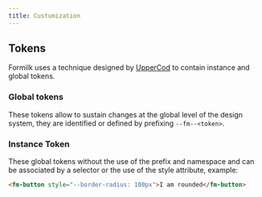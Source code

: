 ```yaml
---
title: Custumization
---
```


## Tokens

Formilk uses a technique designed by [UpperCod](https://twitter.com/uppercod) to contain instance and global tokens.

### Global tokens

These tokens allow to sustain changes at the global level of the design system, they are identified or defined by prefixing `--fm--<token>`.

### Instance Token

These global tokens without the use of the prefix and namespace and can be associated by a selector or the use of the style attribute, example:

```html preview
<fm-button style="--border-radius: 100px">I am rounded</fm-button>
```
